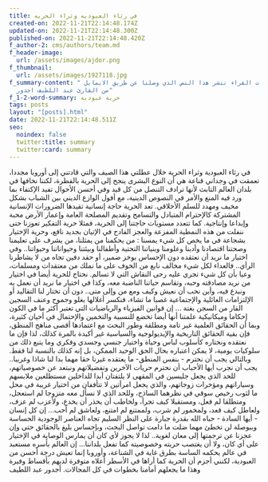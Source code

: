 ```yaml
---
title: في رثاء العبوديه وثراء الحريه
created-on: 2022-11-21T22:14:48.174Z
updated-on: 2022-11-21T22:14:48.300Z
published-on: 2022-11-21T22:14:48.420Z
f_author-2: cms/authors/team.md
f_header-image:
  url: /assets/images/ajdor.png
f_thumbnail:
  url: /assets/images/1927118.jpg
f_summary-content: " من مساهمات القراء ننشر هذا النص الذي وصلنا عن طريق الايمايل
  من القارئ عبد اللطيف اجدور"
f_1-2-word-summary: حرية عبوديه
tags: posts
layout: "[posts].html"
date: 2022-11-21T22:14:48.511Z
seo:
  noindex: false
  twitter:title: summary
  twitter:card: summary
---
```

في رثاء العبودية وثراء الحرية خلال عطلتي هذا الصيف والتي قادتني إلى أوروبا مجددا، تعمقت في وجداني قناعة هي أن النوع البشرى ينجح إلى الحرية بالفطرة، لكننا نخافها  في بلدان العالم التابث لأنها ترادف التنصل من كل قيد وفي أحسن الأحوال تفيد الإكتفاء بما ورد فيه المنع والأمر في النصوص الدينية، مع أفول الوازع الديني بين الشباب بشكل مخيف ومهدد للسلم الأخلاقي. تعد الحرية حاجة إنسانية تقيدها الضرورات الإنسانية المشتركة كالإحترام المتبادل والتسامح وتقديم المصلحة العامة وإعمار الأرض محبة وإبداعا وإنتاجية. كما تتعدد مستويات حاجتنا إلى الحرية، فمثلا حرية التفكير تعوزنا حتى ننفلت من هذه النمطية المفزعة والعجز الفادح في الإتيان بجديد نافع، وحرية الإختيار بشجاعة في ما يخص كل شيء يمسنا : من يحكمنا من يمثلنا، من يشرف على تعليمنا وصحتنا اقتصادنا وأدبنا وعلومنا وبنياتنا التحتية وأطفالنا وبيئتنا وحيواناتنا وحيواتنا.. وفي اختيار ما نريد أن نعتقده دون الإحساس بوخز ضمير، أو حقد دفين تجاه من لا يشاطرنا الرأي.. فالعداء لكل شيء مخالف نابع من الخوف على ما نملك من معتقدات ومسلمات، وعيا بأن كل شيء تجري عليه رحى النقاش التي لا تسالم. نحتاج للحرية أيضا في اختيار من نريد مصادقته وحبه، وتقاسم حياتنا الناضبة معه، وكذا في اختيار ما نريد أن نعمل به ونبدع فيه، وأين نحب أن نعيش وكيف ومع من وإلى متى.. دون أن تختار لنا التقاليد أو الإلتزامات العائلية والإجتماعية غصبا ما تشاء، فنكسر أغلالها بغلو وجموح وعنف السجين الفار من السجن بغتة ... إن قوانين الفيزياء والرياضيات التي تعتبر أكثر ما في الكون إحكاما وميكانيكية علمتنا أنها أيضا تخضع للنسبية والتخمين والإحتمال في أحيان كثيرة، وبما أن الحقائق العلمية غير تامة ومطلقة وطور البحث مع اعتمادها أقصى مناهج المنطق، فإن بقية الحقائق التاريخية والإيديولوجية والسياسية غير أكيدة بالمرة كذلك، لذا فإن ما نعتقده ونختاره كأسلوب لباس وحياة واختيار جنسي وجسدي وفكري وما يتبع ذلك من سلوكيات يومية، لا يمكن اعتباره بحال الحق الوحيد الممكن، بل إنه كذلك بالنسبة لنا فقط. وبالتالي يجب أن نحترم - بنفس المنطق- ما يعتقده غيرنا حقا مهما بدا لنا شاذا وغريبا.. يجب أن نجرب أيها الأحباب أن نحترم حريات الآخرين وتفضيلاتهم ونبتعد عن خصوصياتهم، للحد الذي يجعل جليسين في المقهى لا يلتفتان أبدا للداخلين مستطلعين ملابسهم وسياراتهم ومؤخرات زوجاتهم، والذي يجعل امرأتين لا تتأففان من اختيار غريبة في محل ما لثوب رخيص سوقي في نظرهما الساذج، وللحد الذي لا نسأل معه متزوجا لم استعجل، ومتطلقا لم فعل، ومستقيلا كيف تجرأ، ولخاطب أن يحذر أن يخدع، ولأعزب لم عزف، ولعاطل كيف قعد، ولمخمور لم  شرب، ولممتنع لم امتنع، ولعاشق لم أحب... إن كل إنسان - أيها السادة - حباه الله بقدرة جبارة على النظر السليم تجاه العناصر الوجودية الحساسة وببوصلة لن تخطئ مهما ضلت ما دامت تواصل البحث، وبإحساس بليغ بالحقائق حتى وإن عجزنا عن ترجمتها إلى معان لغوية.. لذا لا يجوز لأي كان أن يمارس الوصاية في الإختيار على أي كان، ولا أن يغتصب حريته وخصوصيته كما تفعل بلداننا... إن العالم بأسره مستعبد في عالم يحكمه الساسة بطرق غاية في الشناعة، وأوروبا إنما تعيش درجة أحسن من العبودية، لكنني أجزم أن الحرية كما أراها في الأسطر أعلاه متوفرة لديهم بأقساط وفيرة وهذا ما يجعلهم أمامنا بخطوات في كل المجالات. أجدور عبد اللطيف